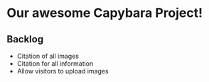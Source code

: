 # Our awesome Capybara Project!

## Backlog

- Citation of all images
- Citation for all information
- Allow visitors to upload images
